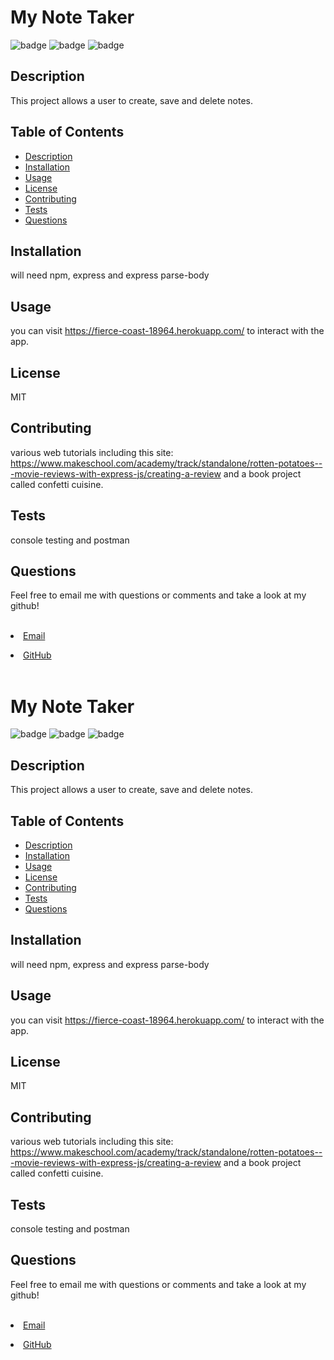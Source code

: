 
  <h1>My Note Taker</h1>    

  ![badge](https://img.shields.io/badge/author-millerbee-blue)
  ![badge](https://img.shields.io/badge/-node%20js-orange)
  ![badge](https://img.shields.io/badge/-Inquirer-green)
  
## Description
  This project allows a user to create, save and delete notes.

## Table of Contents
- [Description](#description)
- [Installation](#install)
- [Usage](#usage)
- [License](#license)
- [Contributing](#contributors)
- [Tests](#tests)
- [Questions](#questions)



## Installation
will need npm, express and express parse-body


## Usage
you can visit https://fierce-coast-18964.herokuapp.com/  to interact with the app.

## License
MIT

## Contributing
various web tutorials including this site: https://www.makeschool.com/academy/track/standalone/rotten-potatoes---movie-reviews-with-express-js/creating-a-review and a book project called confetti cuisine.

## Tests
console testing and postman

## Questions
<p>Feel free to email me with questions or comments and take a look at my github!</p>
<br>
<li><a href="mailto:millerbgos@gmail.com" taget="_blank">Email</a</li>
<p></p>
 <li><a href="https://github.com/millerbee/" target="_blank">GitHub</a></li>
<br>

 

  <h1>My Note Taker</h1>    

  ![badge](https://img.shields.io/badge/author-millerbee-blue)
  ![badge](https://img.shields.io/badge/-node%20js-orange)
  ![badge](https://img.shields.io/badge/-Inquirer-green)
  
## Description
  This project allows a user to create, save and delete notes.

## Table of Contents
- [Description](#description)
- [Installation](#install)
- [Usage](#usage)
- [License](#license)
- [Contributing](#contributors)
- [Tests](#tests)
- [Questions](#questions)



## Installation
will need npm, express and express parse-body


## Usage
you can visit https://fierce-coast-18964.herokuapp.com/  to interact with the app.

## License
MIT

## Contributing
various web tutorials including this site: https://www.makeschool.com/academy/track/standalone/rotten-potatoes---movie-reviews-with-express-js/creating-a-review and a book project called confetti cuisine.

## Tests
console testing and postman

## Questions
<p>Feel free to email me with questions or comments and take a look at my github!</p>
<br>
<li><a href="mailto:millerbgos@gmail.com" taget="_blank">Email</a</li>
<p></p>
 <li><a href="https://github.com/millerbee/" target="_blank">GitHub</a></li>
<br>

